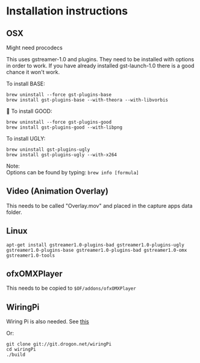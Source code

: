 # Installation instructions 
## OSX


Might need procodecs

This uses gstreamer-1.0 and plugins. They need to be installed with options in order to work. If you have already installed gst-launch-1.0 there is a good chance it won't work.

To install BASE:

    brew uninstall --force gst-plugins-base
    brew install gst-plugins-base --with-theora --with-libvorbis

To install GOOD:

    brew uninstall --force gst-plugins-good
    brew install gst-plugins-good --with-libpng

To install UGLY:

    brew uninstall gst-plugins-ugly
    brew install gst-plugins-ugly --with-x264

Note:  
Options can be found by typing: `brew info [formula]`

## Video (Animation Overlay)

This needs to be called "Overlay.mov" and placed in the capture apps data folder.


## Linux

    apt-get install gstreamer1.0-plugins-bad gstreamer1.0-plugins-ugly gstreamer1.0-plugins-base gstreamer1.0-plugins-bad gstreamer1.0-omx gstreamer1.0-tools

## ofxOMXPlayer

This needs to be copied to `$OF/addons/ofxOMXPlayer`

## WiringPi

Wiring Pi is also needed. See [this](http://openframeworks.cc/setup/raspberrypi/Raspberry-Pi-Using-the-GPIO-pins-with-Wiring-Pi-and-openFrameworks.html)

Or:

```Shell
git clone git://git.drogon.net/wiringPi
cd wiringPi
./build
```

    
